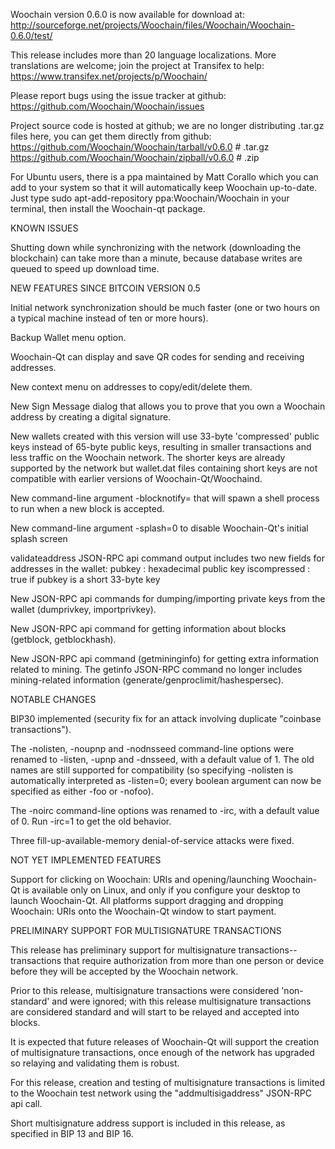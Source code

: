 Woochain version 0.6.0 is now available for download at:
http://sourceforge.net/projects/Woochain/files/Woochain/Woochain-0.6.0/test/

This release includes more than 20 language localizations.
More translations are welcome; join the
project at Transifex to help:
https://www.transifex.net/projects/p/Woochain/

Please report bugs using the issue tracker at github:
https://github.com/Woochain/Woochain/issues

Project source code is hosted at github; we are no longer
distributing .tar.gz files here, you can get them
directly from github:
https://github.com/Woochain/Woochain/tarball/v0.6.0  # .tar.gz
https://github.com/Woochain/Woochain/zipball/v0.6.0  # .zip

For Ubuntu users, there is a ppa maintained by Matt Corallo which
you can add to your system so that it will automatically keep
Woochain up-to-date.  Just type
sudo apt-add-repository ppa:Woochain/Woochain
in your terminal, then install the Woochain-qt package.


KNOWN ISSUES

Shutting down while synchronizing with the network
(downloading the blockchain) can take more than a minute,
because database writes are queued to speed up download
time.


NEW FEATURES SINCE BITCOIN VERSION 0.5

Initial network synchronization should be much faster
(one or two hours on a typical machine instead of ten or more
hours).

Backup Wallet menu option.

Woochain-Qt can display and save QR codes for sending
and receiving addresses.

New context menu on addresses to copy/edit/delete them.

New Sign Message dialog that allows you to prove that you
own a Woochain address by creating a digital
signature.

New wallets created with this version will
use 33-byte 'compressed' public keys instead of
65-byte public keys, resulting in smaller
transactions and less traffic on the Woochain
network. The shorter keys are already supported
by the network but wallet.dat files containing
short keys are not compatible with earlier
versions of Woochain-Qt/Woochaind.

New command-line argument -blocknotify=<command>
that will spawn a shell process to run <command> 
when a new block is accepted.

New command-line argument -splash=0 to disable
Woochain-Qt's initial splash screen

validateaddress JSON-RPC api command output includes
two new fields for addresses in the wallet:
pubkey : hexadecimal public key
iscompressed : true if pubkey is a short 33-byte key

New JSON-RPC api commands for dumping/importing
private keys from the wallet (dumprivkey, importprivkey).

New JSON-RPC api command for getting information about
blocks (getblock, getblockhash).

New JSON-RPC api command (getmininginfo) for getting
extra information related to mining. The getinfo
JSON-RPC command no longer includes mining-related
information (generate/genproclimit/hashespersec).



NOTABLE CHANGES

BIP30 implemented (security fix for an attack involving
duplicate "coinbase transactions").

The -nolisten, -noupnp and -nodnsseed command-line
options were renamed to -listen, -upnp and -dnsseed,
with a default value of 1. The old names are still
supported for compatibility (so specifying -nolisten
is automatically interpreted as -listen=0; every
boolean argument can now be specified as either
-foo or -nofoo).

The -noirc command-line options was renamed to
-irc, with a default value of 0. Run -irc=1 to
get the old behavior.

Three fill-up-available-memory denial-of-service
attacks were fixed.


NOT YET IMPLEMENTED FEATURES

Support for clicking on Woochain: URIs and
opening/launching Woochain-Qt is available only on Linux,
and only if you configure your desktop to launch
Woochain-Qt. All platforms support dragging and dropping
Woochain: URIs onto the Woochain-Qt window to start
payment.


PRELIMINARY SUPPORT FOR MULTISIGNATURE TRANSACTIONS

This release has preliminary support for multisignature
transactions-- transactions that require authorization
from more than one person or device before they
will be accepted by the Woochain network.

Prior to this release, multisignature transactions
were considered 'non-standard' and were ignored;
with this release multisignature transactions are
considered standard and will start to be relayed
and accepted into blocks.

It is expected that future releases of Woochain-Qt
will support the creation of multisignature transactions,
once enough of the network has upgraded so relaying
and validating them is robust.

For this release, creation and testing of multisignature
transactions is limited to the Woochain test network using
the "addmultisigaddress" JSON-RPC api call.

Short multisignature address support is included in this
release, as specified in BIP 13 and BIP 16.
